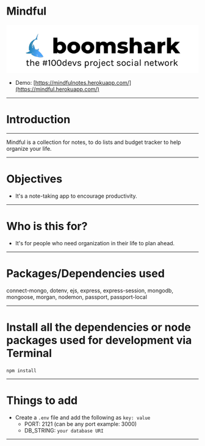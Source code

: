 # Mindful

![Mindful](https://raw.githubusercontent.com/jamespro/boomshark/main/public/img/banner.png)

* Demo: [https://mindfulnotes.herokuapp.com/](https://mindful.herokuapp.com/)

---

# Introduction

---

Mindful is a collection for notes, to do lists and budget tracker to help organize your life.

---

# Objectives

- It's a note-taking app to encourage productivity.

---

# Who is this for?

- It's for people who need organization in their life to plan ahead.

---

# Packages/Dependencies used

connect-mongo, dotenv, ejs, express, express-session, mongodb, mongoose, morgan, nodemon, passport, passport-local

---

# Install all the dependencies or node packages used for development via Terminal

`npm install`

---

# Things to add

- Create a `.env` file and add the following as `key: value`
  - PORT: 2121 (can be any port example: 3000)
  - DB_STRING: `your database URI`
 ---


